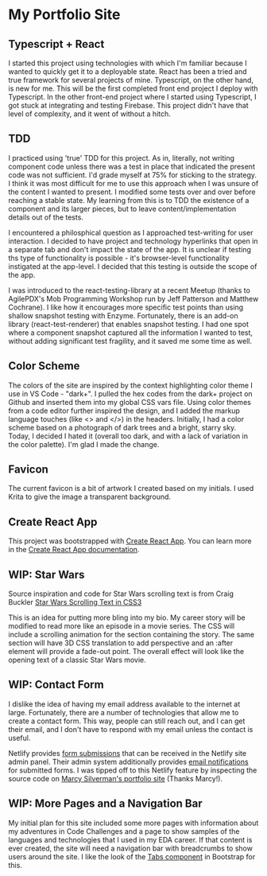 # My Portfolio Site

## Typescript + React

I started this project using technologies with which I'm familiar because I wanted to quickly get it to a deployable state. React has been a tried and true framework for several projects of mine. Typescript, on the other hand, is new for me. This will be the first completed front end project I deploy with Typescript. In the other front-end project where I started using Typescript, I got stuck at integrating and testing Firebase. This project didn't have that level of complexity, and it went of without a hitch.

## TDD

I practiced using 'true' TDD for this project. As in, literally, not writing component code unless there was a test in place that indicated the present code was not sufficient. I'd grade myself at 75% for sticking to the strategy. I think it was most difficult for me to use this approach when I was unsure of the content I wanted to present. I modified some tests over and over before reaching a stable state. My learning from this is to TDD the existence of a component and its larger pieces, but to leave content/implementation details out of the tests. 

I encountered a philosphical question as I approached test-writing for user interaction. I decided to have project and technology hyperlinks that open in a separate tab and don't impact the state of the app. It is unclear if testing ths type of functionality is possible - it's browser-level functionality instigated at the app-level. I decided that this testing is outside the scope of the app.

I was introduced to the react-testing-library at a recent Meetup (thanks to AgilePDX's Mob Programming Workshop run by Jeff Patterson and Matthew Cochrane). I like how it encourages more specific test points than using shallow snapshot testing with Enzyme. Fortunately, there is an add-on library (react-test-renderer) that enables snapshot testing. I had one spot where a component snapshot captured all the information I wanted to test, without adding significant test fragility, and it saved me some time as well.

## Color Scheme

The colors of the site are inspired by the context highlighting color theme I use in VS Code - "dark+". I pulled the hex codes from the dark+ project on Github and inserted them into my global CSS vars file. Using color themes from a code editor further inspired the design, and I added the markup language touches (like <> and </>) in the headers.
Initially, I had a color scheme based on a photograph of dark trees and a bright, starry sky. Today, I decided I hated it (overall too dark, and with a lack of variation in the color palette). I'm glad I made the change.

## Favicon

The current favicon is a bit of artwork I created based on my initials. I used Krita to give the image a transparent background.

## Create React App

This project was bootstrapped with [Create React App](https://github.com/facebook/create-react-app). You can learn more in the [Create React App documentation](https://facebook.github.io/create-react-app/docs/getting-started).

## WIP: Star Wars

Source inspiration and code for Star Wars scrolling text is from Craig Buckler [Star Wars Scrolling Text in CSS3](http://www.sitepoint.com/css3-starwars-scrolling-text/)

This is an idea for putting more bling into my bio. My career story will be modified to read more like an episode in a movie series. The CSS will include a scrolling animation for the section containing the story. The same section will have 3D CSS translation to add perspective and an :after element will provide a fade-out point. The overall effect will look like the opening text of a classic Star Wars movie. 

## WIP: Contact Form

I dislike the idea of having my email address available to the internet at large. Fortunately, there are a number of technologies that allow me to create a contact form. This way, people can still reach out, and I can get their email, and I don't have to respond with my email unless the contact is useful.

Netlify provides [form submissions](https://docs.netlify.com/forms/setup/#html-forms) that can be received in the Netlify site admin panel. Their admin system additionally provides [email notifications](https://docs.netlify.com/forms/notifications/#email-notifications) for submitted forms. I was tipped off to this Netlify feature by inspecting the source code on [Marcy Silverman's portfolio site](www.marcy-silverman.com) (Thanks Marcy!).

## WIP: More Pages and a Navigation Bar

My initial plan for this site included some more pages with information about my adventures in Code Challenges and a page to show samples of the languages and technologies that I used in my EDA career. If that content is ever created, the site will need a navigation bar with breadcrumbs to show users around the site. I like the look of the [Tabs component](https://react-bootstrap.github.io/components/tabs/) in Bootstrap for this.
